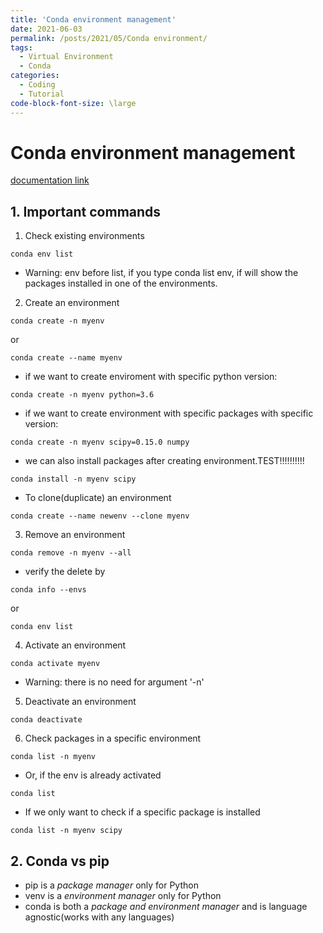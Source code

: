 ```yaml
---
title: 'Conda environment management'
date: 2021-06-03
permalink: /posts/2021/05/Conda environment/
tags:
  - Virtual Environment
  - Conda
categories:
  - Coding
  - Tutorial
code-block-font-size: \large
---
```



Conda environment management
======

[documentation link](https://conda.io/projects/conda/en/latest/user-guide/tasks/manage-environments.html) 

## 1. Important commands

1. Check existing environments
```
conda env list
```
- Warning: env before list, if you type conda list env, if will show the packages installed in one of the environments.

2. Create an environment
```
conda create -n myenv
```
or 
```
conda create --name myenv
```
- if we want to create enviroment with specific python version:
```
conda create -n myenv python=3.6
```
- if we want to create environment with specific packages with specific version:

```
conda create -n myenv scipy=0.15.0 numpy 

```
- we can also install packages after creating environment.TEST!!!!!!!!!!

```
conda install -n myenv scipy
```

- To clone(duplicate) an environment

```
conda create --name newenv --clone myenv
```

3. Remove an environment
```
conda remove -n myenv --all
```
- verify the delete by 
```
conda info --envs 
```
or 
```
conda env list 
```

4. Activate an environment 
```
conda activate myenv
```
- Warning: there is no need for argument '-n'

5. Deactivate an environment
```
conda deactivate
```

6. Check packages in a specific environment
```
conda list -n myenv
```
- Or, if the env is already activated 
```
conda list 
```
- If we only want to check if a specific package is installed
```
conda list -n myenv scipy
```


## 2. Conda vs pip
- pip is a *package manager* only for Python
- venv is a *environment manager* only for Python
- conda is both a *package and environment manager* and is language agnostic(works with any languages)
